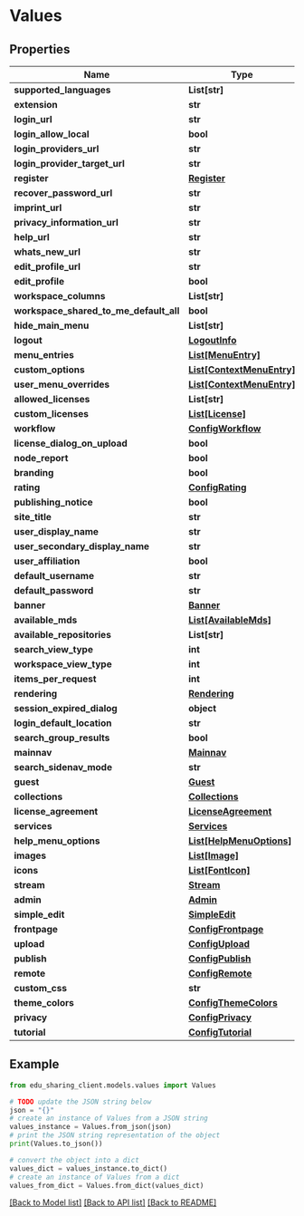 # Values


## Properties

Name | Type | Description | Notes
------------ | ------------- | ------------- | -------------
**supported_languages** | **List[str]** |  | [optional] 
**extension** | **str** |  | [optional] 
**login_url** | **str** |  | [optional] 
**login_allow_local** | **bool** |  | [optional] 
**login_providers_url** | **str** |  | [optional] 
**login_provider_target_url** | **str** |  | [optional] 
**register** | [**Register**](Register.md) |  | [optional] 
**recover_password_url** | **str** |  | [optional] 
**imprint_url** | **str** |  | [optional] 
**privacy_information_url** | **str** |  | [optional] 
**help_url** | **str** |  | [optional] 
**whats_new_url** | **str** |  | [optional] 
**edit_profile_url** | **str** |  | [optional] 
**edit_profile** | **bool** |  | [optional] 
**workspace_columns** | **List[str]** |  | [optional] 
**workspace_shared_to_me_default_all** | **bool** |  | [optional] 
**hide_main_menu** | **List[str]** |  | [optional] 
**logout** | [**LogoutInfo**](LogoutInfo.md) |  | [optional] 
**menu_entries** | [**List[MenuEntry]**](MenuEntry.md) |  | [optional] 
**custom_options** | [**List[ContextMenuEntry]**](ContextMenuEntry.md) |  | [optional] 
**user_menu_overrides** | [**List[ContextMenuEntry]**](ContextMenuEntry.md) |  | [optional] 
**allowed_licenses** | **List[str]** |  | [optional] 
**custom_licenses** | [**List[License]**](License.md) |  | [optional] 
**workflow** | [**ConfigWorkflow**](ConfigWorkflow.md) |  | [optional] 
**license_dialog_on_upload** | **bool** |  | [optional] 
**node_report** | **bool** |  | [optional] 
**branding** | **bool** |  | [optional] 
**rating** | [**ConfigRating**](ConfigRating.md) |  | [optional] 
**publishing_notice** | **bool** |  | [optional] 
**site_title** | **str** |  | [optional] 
**user_display_name** | **str** |  | [optional] 
**user_secondary_display_name** | **str** |  | [optional] 
**user_affiliation** | **bool** |  | [optional] 
**default_username** | **str** |  | [optional] 
**default_password** | **str** |  | [optional] 
**banner** | [**Banner**](Banner.md) |  | [optional] 
**available_mds** | [**List[AvailableMds]**](AvailableMds.md) |  | [optional] 
**available_repositories** | **List[str]** |  | [optional] 
**search_view_type** | **int** |  | [optional] 
**workspace_view_type** | **int** |  | [optional] 
**items_per_request** | **int** |  | [optional] 
**rendering** | [**Rendering**](Rendering.md) |  | [optional] 
**session_expired_dialog** | **object** |  | [optional] 
**login_default_location** | **str** |  | [optional] 
**search_group_results** | **bool** |  | [optional] 
**mainnav** | [**Mainnav**](Mainnav.md) |  | [optional] 
**search_sidenav_mode** | **str** |  | [optional] 
**guest** | [**Guest**](Guest.md) |  | [optional] 
**collections** | [**Collections**](Collections.md) |  | [optional] 
**license_agreement** | [**LicenseAgreement**](LicenseAgreement.md) |  | [optional] 
**services** | [**Services**](Services.md) |  | [optional] 
**help_menu_options** | [**List[HelpMenuOptions]**](HelpMenuOptions.md) |  | [optional] 
**images** | [**List[Image]**](Image.md) |  | [optional] 
**icons** | [**List[FontIcon]**](FontIcon.md) |  | [optional] 
**stream** | [**Stream**](Stream.md) |  | [optional] 
**admin** | [**Admin**](Admin.md) |  | [optional] 
**simple_edit** | [**SimpleEdit**](SimpleEdit.md) |  | [optional] 
**frontpage** | [**ConfigFrontpage**](ConfigFrontpage.md) |  | [optional] 
**upload** | [**ConfigUpload**](ConfigUpload.md) |  | [optional] 
**publish** | [**ConfigPublish**](ConfigPublish.md) |  | [optional] 
**remote** | [**ConfigRemote**](ConfigRemote.md) |  | [optional] 
**custom_css** | **str** |  | [optional] 
**theme_colors** | [**ConfigThemeColors**](ConfigThemeColors.md) |  | [optional] 
**privacy** | [**ConfigPrivacy**](ConfigPrivacy.md) |  | [optional] 
**tutorial** | [**ConfigTutorial**](ConfigTutorial.md) |  | [optional] 

## Example

```python
from edu_sharing_client.models.values import Values

# TODO update the JSON string below
json = "{}"
# create an instance of Values from a JSON string
values_instance = Values.from_json(json)
# print the JSON string representation of the object
print(Values.to_json())

# convert the object into a dict
values_dict = values_instance.to_dict()
# create an instance of Values from a dict
values_from_dict = Values.from_dict(values_dict)
```
[[Back to Model list]](../README.md#documentation-for-models) [[Back to API list]](../README.md#documentation-for-api-endpoints) [[Back to README]](../README.md)


